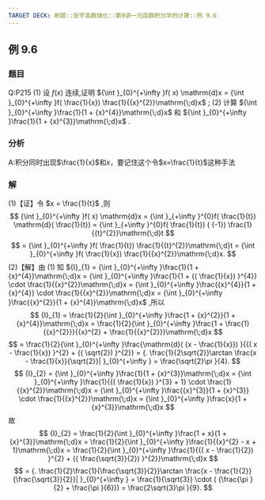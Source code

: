 ```yaml
---
TARGET DECK: 刷题::张宇高数强化::第9讲一元函数积分学的计算::例 9.6
---
```

## 例 9.6
### 题目
Q:P215 (1) 设 $f( x)$ 连续,证明 ${\int }_{0}^{+\infty }f( x) \mathrm{d}x = {\int }_{0}^{+\infty }f( \frac{1}{x}) \frac{1}{{x}^{2}}\mathrm{\;d}x$ ;
(2) 计算 ${\int }_{0}^{+\infty }\frac{1}{1 + {x}^{4}}\mathrm{\;d}x$ 和 ${\int }_{0}^{+\infty }\frac{1}{1 + {x}^{3}}\mathrm{\;d}x$ .
### 分析
A:积分同时出现$\frac{1}{x}$和$x$，要记住这个令$x=\frac{1}{t}$这种手法
### 解
(1)【证】令 $x = \frac{1}{t}$ ,则
$$
{\int }_{0}^{+\infty }f( x) \mathrm{d}x = {\int }_{+\infty }^{0}f( \frac{1}{t}) \mathrm{d}( \frac{1}{t}) = {\int }_{+\infty }^{0}f( \frac{1}{t}) ( {-1}) \frac{1}{{t}^{2}}\mathrm{\;d}t
$$
$$
= {\int }_{0}^{+\infty }f( \frac{1}{t}) \frac{1}{{t}^{2}}\mathrm{\;d}t = {\int }_{0}^{+\infty }f( \frac{1}{x}) \frac{1}{{x}^{2}}\mathrm{\;d}x.
$$
(2)【解】由 (1) 知 ${I}_{1} = {\int }_{0}^{+\infty }\frac{1}{1 + {x}^{4}}\mathrm{\;d}x = {\int }_{0}^{+\infty }\frac{1}{1 + {( \frac{1}{x}) }^{4}} \cdot \frac{1}{{x}^{2}}\mathrm{\;d}x = {\int }_{0}^{+\infty }\frac{{x}^{4}}{1 + {x}^{4}} \cdot \frac{1}{{x}^{2}}\mathrm{\;d}x = {\int }_{0}^{+\infty }\frac{{x}^{2}}{1 + {x}^{4}}\mathrm{\;d}x$ ,所以
$$
{I}_{1} = \frac{1}{2}{\int }_{0}^{+\infty }\frac{1 + {x}^{2}}{1 + {x}^{4}}\mathrm{\;d}x = \frac{1}{2}{\int }_{0}^{+\infty }\frac{1 + \frac{1}{{x}^{2}}}{{x}^{2} + \frac{1}{{x}^{2}}}\mathrm{\;d}x
$$
$$
= \frac{1}{2}{\int }_{0}^{+\infty }\frac{\mathrm{d}( {x - \frac{1}{x}}) }{{( x - \frac{1}{x}) }^{2} + {( \sqrt{2}) }^{2}} = {. \frac{1}{2\sqrt{2}}\arctan \frac{x - \frac{1}{x}}{\sqrt{2}}| }_{0}^{+\infty } = \frac{\sqrt{2}\pi }{4}.
$$
$$
{I}_{2} = {\int }_{0}^{+\infty }\frac{1}{1 + {x}^{3}}\mathrm{\;d}x = {\int }_{0}^{+\infty }\frac{1}{{( \frac{1}{x}) }^{3} + 1} \cdot \frac{1}{{x}^{2}}\mathrm{\;d}x = {\int }_{0}^{+\infty }\frac{{x}^{3}}{1 + {x}^{3}} \cdot \frac{1}{{x}^{2}}\mathrm{\;d}x = {\int }_{0}^{+\infty }\frac{x}{1 + {x}^{3}}\mathrm{\;d}x
$$
故
$$
{I}_{2} = \frac{1}{2}{\int }_{0}^{+\infty }\frac{1 + x}{1 + {x}^{3}}\mathrm{\;d}x = \frac{1}{2}{\int }_{0}^{+\infty }\frac{1}{{x}^{2} - x + 1}\mathrm{\;d}x = \frac{1}{2}{\int }_{0}^{+\infty }\frac{1}{{( x - \frac{1}{2}) }^{2} + {( \frac{\sqrt{3}}{2}) }^{2}}\mathrm{\;d}x
$$
$$
= {. \frac{1}{2}\frac{1}{\frac{\sqrt{3}}{2}}\arctan \frac{x - \frac{1}{2}}{\frac{\sqrt{3}}{2}}| }_{0}^{+\infty } = \frac{1}{\sqrt{3}} \cdot ( {\frac{\pi }{2} + \frac{\pi }{6}}) = \frac{2\sqrt{3}\pi }{9}.
$$

